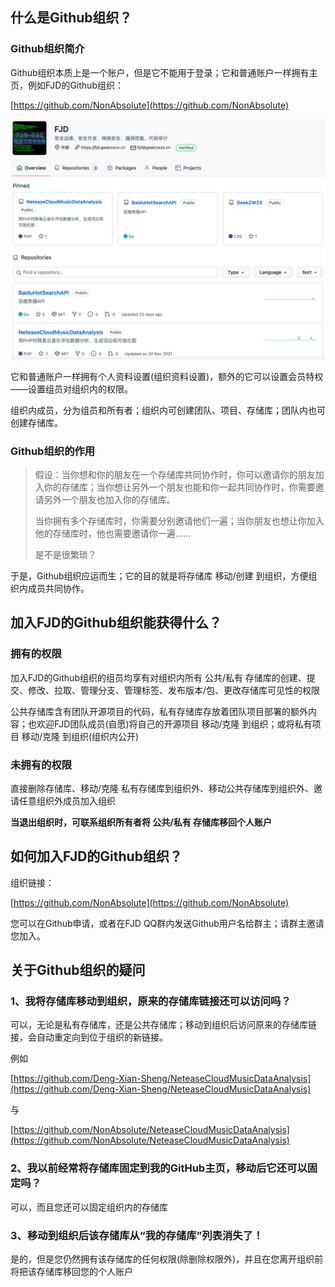 ## 什么是Github组织？

### Github组织简介

Github组织本质上是一个账户，但是它不能用于登录；它和普通账户一样拥有主页，例如FJD的Github组织：

[https://github.com/NonAbsolute](https://github.com/NonAbsolute)

<img src="./CreateGitHubOrganization.assets/截屏2022-01-02 下午2.47.33.png"/>

它和普通账户一样拥有个人资料设置(组织资料设置)，额外的它可以设置会员特权——设置组员对组织内的权限。

组织内成员，分为组员和所有者；组织内可创建团队、项目、存储库；团队内也可创建存储库。

### Github组织的作用

> 假设：当你想和你的朋友在一个存储库共同协作时，你可以邀请你的朋友加入你的存储库；当你想让另外一个朋友也能和你一起共同协作时，你需要邀请另外一个朋友也加入你的存储库。
>
> 当你拥有多个存储库时，你需要分别邀请他们一遍；当你朋友也想让你加入他的存储库时，他也需要邀请你一遍……
>
> 是不是很繁琐？

于是，Github组织应运而生；它的目的就是将存储库 移动/创建 到组织，方便组织内成员共同协作。

## 加入FJD的Github组织能获得什么？

### 拥有的权限

加入FJD的Github组织的组员均享有对组织内所有 公共/私有 存储库的创建、提交、修改、拉取、管理分支、管理标签、发布版本/包、更改存储库可见性的权限

公共存储库含有团队开源项目的代码，私有存储库存放着团队项目部署的额外内容；也欢迎FJD团队成员(自愿)将自己的开源项目 移动/克隆 到组织；或将私有项目 移动/克隆 到组织(组织内公开)

### 未拥有的权限

直接删除存储库、移动/克隆 私有存储库到组织外、移动公共存储库到组织外、邀请任意组织外成员加入组织

**当退出组织时，可联系组织所有者将 公共/私有 存储库移回个人账户**



## 如何加入FJD的Github组织？

组织链接：

[https://github.com/NonAbsolute](https://github.com/NonAbsolute)

您可以在Github申请，或者在FJD QQ群内发送Github用户名给群主；请群主邀请您加入。

## 关于Github组织的疑问

### 1、我将存储库移动到组织，原来的存储库链接还可以访问吗？

可以，无论是私有存储库，还是公共存储库；移动到组织后访问原来的存储库链接，会自动重定向到位于组织的新链接。

例如

[https://github.com/Deng-Xian-Sheng/NeteaseCloudMusicDataAnalysis](https://github.com/Deng-Xian-Sheng/NeteaseCloudMusicDataAnalysis)

与

[https://github.com/NonAbsolute/NeteaseCloudMusicDataAnalysis](https://github.com/NonAbsolute/NeteaseCloudMusicDataAnalysis)

### 2、我以前经常将存储库固定到我的GitHub主页，移动后它还可以固定吗？

可以，而且您还可以固定组织内的存储库

### 3、移动到组织后该存储库从“我的存储库”列表消失了！

是的，但是您仍然拥有该存储库的任何权限(除删除权限外)，并且在您离开组织前将把该存储库移回您的个人账户

[^(Deng-Xian-Sheng-风飞扬)]: 于2022-1-5最后一次编辑

